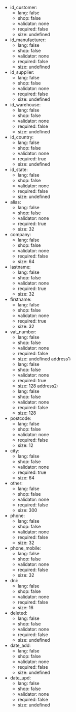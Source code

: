  * id_customer:
    * lang: false
    * shop: false
    * validator: none
    * required: false
    * size: undefined
 * id_manufacturer:
    * lang: false
    * shop: false
    * validator: none
    * required: false
    * size: undefined
 * id_supplier:
    * lang: false
    * shop: false
    * validator: none
    * required: false
    * size: undefined
 * id_warehouse:
    * lang: false
    * shop: false
    * validator: none
    * required: false
    * size: undefined
 * id_country:
    * lang: false
    * shop: false
    * validator: none
    * required: true
    * size: undefined
 * id_state:
    * lang: false
    * shop: false
    * validator: none
    * required: false
    * size: undefined
 * alias:
    * lang: false
    * shop: false
    * validator: none
    * required: true
    * size: 32
 * company:
    * lang: false
    * shop: false
    * validator: none
    * required: false
    * size: 64
 * lastname:
    * lang: false
    * shop: false
    * validator: none
    * required: true
    * size: 32
 * firstname:
    * lang: false
    * shop: false
    * validator: none
    * required: true
    * size: 32
 * vat_number:
    * lang: false
    * shop: false
    * validator: none
    * required: false
    * size: undefined
  address1:
    * lang: false
    * shop: false
    * validator: none
    * required: true
    * size: 128
  address2:
    * lang: false
    * shop: false
    * validator: none
    * required: false
    * size: 128
 * postcode:
    * lang: false
    * shop: false
    * validator: none
    * required: false
    * size: 12
 * city:
    * lang: false
    * shop: false
    * validator: none
    * required: true
    * size: 64
 * other:
    * lang: false
    * shop: false
    * validator: none
    * required: false
    * size: 300
 * phone:
    * lang: false
    * shop: false
    * validator: none
    * required: false
    * size: 32
 * phone_mobile:
    * lang: false
    * shop: false
    * validator: none
    * required: false
    * size: 32
 * dni:
    * lang: false
    * shop: false
    * validator: none
    * required: false
    * size: 16
 * deleted:
    * lang: false
    * shop: false
    * validator: none
    * required: false
    * size: undefined
 * date_add:
    * lang: false
    * shop: false
    * validator: none
    * required: false
    * size: undefined
 * date_upd:
    * lang: false
    * shop: false
    * validator: none
    * required: false
    * size: undefined
